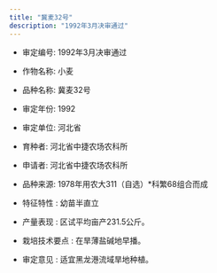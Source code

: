 ```yaml
---
title: "冀麦32号"
description: "1992年3月决审通过"
---
```

* 审定编号:  1992年3月决审通过

*  作物名称:  小麦

*  品种名称:  冀麦32号

*  审定年份:  1992

*  审定单位:  河北省

* 育种者:  河北省中捷农场农科所

*  申请者:  河北省中捷农场农科所

*  品种来源:  1978年用农大311（自选）*科繁68组合而成

*  特征特性 : 
幼苗半直立
 
*  产量表现 : 
区试平均亩产231.5公斤。

*  栽培技术要点 : 
在旱薄盐碱地早播。

*  审定意见 : 
适宜黑龙港流域旱地种植。
